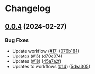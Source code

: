 # Changelog

## [0.0.4](https://github.com/RemoteRabbit/akapy/compare/0.0.3...v0.0.4) (2024-02-27)


### Bug Fixes

* Update workflow ([#17](https://github.com/RemoteRabbit/akapy/issues/17)) ([076b184](https://github.com/RemoteRabbit/akapy/commit/076b1844429a92790745bcb9ffb668137286d52a))
* Updates ([#15](https://github.com/RemoteRabbit/akapy/issues/15)) ([d70e974](https://github.com/RemoteRabbit/akapy/commit/d70e974c6a10780dc6a434e54bfdd818b357ae58))
* Updates ([#18](https://github.com/RemoteRabbit/akapy/issues/18)) ([45a7a2f](https://github.com/RemoteRabbit/akapy/commit/45a7a2f53cff091389b711ec3fbd56af21327dc6))
* Updates to workflows ([#14](https://github.com/RemoteRabbit/akapy/issues/14)) ([5dea305](https://github.com/RemoteRabbit/akapy/commit/5dea3053e53d6470690f56c55b63734f4171f01e))
